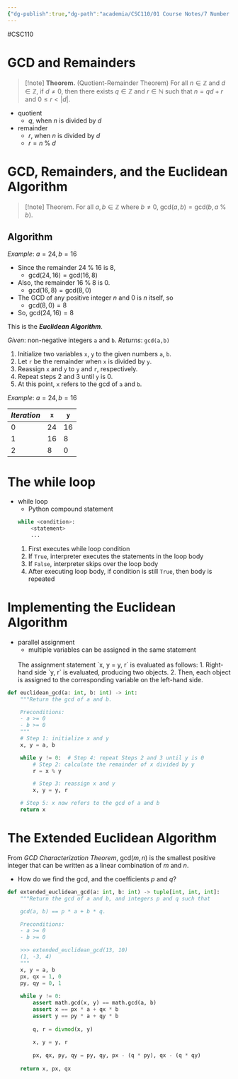 ```yaml
---
{"dg-publish":true,"dg-path":"academia/CSC110/01 Course Notes/7 Number Theory/7.3 Proofs and Algorithms III Computing the Greatest Common Divisor.md","permalink":"/academia/csc-110/01-course-notes/7-number-theory/7-3-proofs-and-algorithms-iii-computing-the-greatest-common-divisor/","created":"2023-10-25T13:32:10.941-04:00","updated":"2023-11-16T23:16:00.978-05:00"}
---
```


#CSC110 
# GCD and Remainders

> [!note] **Theorem.** (Quotient-Remainder Theorem)
> For all $n \in \mathbb{Z}$ and $d \in \mathbb{Z}$, if $d \neq 0$, then there exists $q \in \mathbb{Z}$ and $r \in \mathbb{N}$ such that $n = qd + r$ and $0 \leq r < |d|$.

- quotient
	- $q$, when $n$ is divided by $d$
- remainder
	- $r$, when $n$ is divided by $d$
	- $r = n \;\%\; d$

# GCD, Remainders, and the Euclidean Algorithm

> [!note] Theorem.
> For all $a,b \in \mathbb{Z}$ where $b \neq 0$, $\text{gcd}(a,b) = \text{gcd}(b, a \;\%\; b)$.


## Algorithm

*Example*: $a = 24, b = 16$
- Since the remainder $24 \;\%\; 16$ is 8,
	- $\text{gcd}(24,16) = \text{gcd}(16,8)$
- Also, the remainder $16 \;\%\; 8$ is 0.
	- $\text{gcd}(16, 8) = \text{gcd}(8, 0)$
- The GCD of any positive integer $n$ and $0$ is $n$ itself, so
	- $\text{gcd}(8,0) = 8$
- So, $\text{gcd}(24,16) = 8$

This is the ***Euclidean Algorithm***.

*Given*: non-negative integers `a` and `b`.
*Returns*: `gcd(a,b)`

1. Initialize two variables `x`, `y` to the given numbers `a`, `b`.
2. Let `r` be the remainder when `x` is divided by `y`.
3. Reassign `x` and `y` to `y` and `r`, respectively.
4. Repeat steps 2 and 3 until `y` is 0.
5. At this point, `x` refers to the gcd of `a` and `b`.

*Example*: $a = 24, b = 16$

|*Iteration*|`x`|`y`|
|-----|---|----|
|0|24|16|
|1|16|8|
|2|8|0|

# The while loop

- while loop
	- Python compound statement
	```Python
	while <condition>:
		<statement>
		...
	```
	1. First executes while loop condition
	2. If `True`, interpreter executes the statements in the loop body
	3. If `False`, interpreter skips over the loop body
	4. After executing loop body, if condition is still `True`, then body is repeated

# Implementing the Euclidean Algorithm

- parallel assignment
	- multiple variables can be assigned in the same statement
	<br>
	The assignment statement `x, y = y, r` is evaluated as follows:
		1. Right-hand side `y, r` is evaluated, producing two objects.
		2. Then, each object is assigned to the corresponding variable on the left-hand side.

```Python
def euclidean_gcd(a: int, b: int) -> int:
    """Return the gcd of a and b.

    Preconditions:
    - a >= 0
    - b >= 0
    """
    # Step 1: initialize x and y
    x, y = a, b

    while y != 0:  # Step 4: repeat Steps 2 and 3 until y is 0
        # Step 2: calculate the remainder of x divided by y
        r = x % y

        # Step 3: reassign x and y
        x, y = y, r

    # Step 5: x now refers to the gcd of a and b
    return x
```

# The Extended Euclidean Algorithm

From *GCD Characterization Theorem*, $\text{gcd}(m,n)$ is the smallest positive integer that can be written as a linear combination of $m$ and $n$.
- How do we find the gcd, and the coefficients $p$ and $q$?

```Python
def extended_euclidean_gcd(a: int, b: int) -> tuple[int, int, int]:
    """Return the gcd of a and b, and integers p and q such that

    gcd(a, b) == p * a + b * q.

    Preconditions:
    - a >= 0
    - b >= 0

    >>> extended_euclidean_gcd(13, 10)
    (1, -3, 4)
    """
	x, y = a, b  
	px, qx = 1, 0  
	py, qy = 0, 1  
	  
	while y != 0:  
	    assert math.gcd(x, y) == math.gcd(a, b)  
	    assert x == px * a + qx * b  
	    assert y == py * a + qy * b  
	  
	    q, r = divmod(x, y)  
	  
	    x, y = y, r  
	  
	    px, qx, py, qy = py, qy, px - (q * py), qx - (q * qy)  
	  
	return x, px, qx
```
